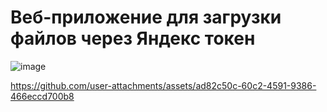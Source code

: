 # Веб-приложение для загрузки файлов через Яндекс токен

![image](https://github.com/user-attachments/assets/1f047ca6-f22b-45a2-a6c3-0e124e7335d7)

https://github.com/user-attachments/assets/ad82c50c-60c2-4591-9386-466eccd700b8
